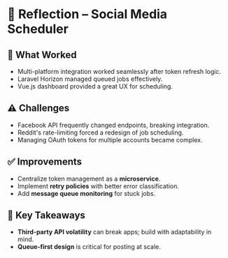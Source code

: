 # 🧠 Reflection – Social Media Scheduler

## 🎯 What Worked
- Multi-platform integration worked seamlessly after token refresh logic.
- Laravel Horizon managed queued jobs effectively.
- Vue.js dashboard provided a great UX for scheduling.

## ⚠️ Challenges
- Facebook API frequently changed endpoints, breaking integration.
- Reddit's rate-limiting forced a redesign of job scheduling.
- Managing OAuth tokens for multiple accounts became complex.

## ✅ Improvements
- Centralize token management as a **microservice**.
- Implement **retry policies** with better error classification.
- Add **message queue monitoring** for stuck jobs.

## 🧠 Key Takeaways
- **Third-party API volatility** can break apps; build with adaptability in mind.
- **Queue-first design** is critical for posting at scale.
